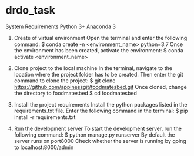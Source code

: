 # drdo_task
System Requirements
Python 3+
Anaconda 3
1. Create of virtual environment
Open the terminal and enter the following command:
$ conda create -n <environment_name> python=3.7
Once the environment has been created, activate the environment:
$ conda activate <environment_name>

2. Clone project to the local machine
In the terminal, navigate to the location where the project folder has to be created. Then enter the git command to clone the project:
$ git clone https://github.com/appinessgit/foodmatesbed.git
Once cloned, change the directory to foodmatesbed
$ cd foodmatesbed

3. Install the project requirements
Install the python packages listed in the requirements.txt file. Enter the following command in the terminal:
$ pip install -r requirements.txt

4. Run the development server
To start the development server, run the following command:
$ python manage.py runserver
By default the server runs on port8000
Check whether the server is running by going to localhost:8000/admin

